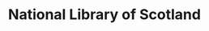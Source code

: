 ---
blog: http://blog.nls.uk/
facebook: http://facebook.com/pages/Edinburgh/National-Library-of-Scotland/14754995380
logohandle: nlsuk
sort: nlsuk
title: National Library of Scotland
twitter: https://x.com/natlibscot
website: https://www.nls.uk/
youtube: http://youtube.com/user/NLofScotland
---